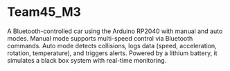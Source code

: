 # Team45_M3
A Bluetooth-controlled car using the Arduino RP2040 with manual and auto modes. Manual mode supports multi-speed control via Bluetooth commands. Auto mode detects collisions, logs data (speed, acceleration, rotation, temperature), and triggers alerts. Powered by a lithium battery, it simulates a black box system with real-time monitoring.
